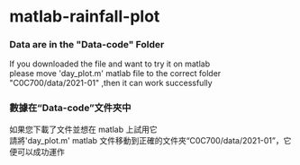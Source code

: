 # matlab-rainfall-plot
### Data are in the "Data-code" Folder
If you downloaded the file and want to try it on matlab<br>
please move 'day_plot.m' matlab file to the correct folder "C0C700/data/2021-01" ,then it can work successfully

### 數據在“Data-code”文件夾中
如果您下載了文件並想在 matlab 上試用它<br>
請將'day_plot.m' matlab 文件移動到正確的文件夾“C0C700/data/2021-01”，它便可以成功運作
